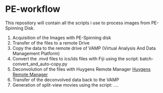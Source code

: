 # PE-workflow
This repository will contain all the scripts i use to process images from PE-Spinning Disk.

1. Acquisition of the Images with PE-Spinning disk
2. Transfer of the files to a remote Drive
3. Copy the data to the remote drive of VAMP (Virtual Analysis And Data Management Platform)
4. Convert the .mvd files to ics/ids files with Fiji using the script: batch-convert_and_auto-copy.py
5. Deconvolution of the files with Huygens Remote Manager [Huygens Remote Manager](https://svi.nl/FrontPage)
6. Transfer of the deconvolved data back to the VAMP
7. Generation of split-view movies using the script: ....

